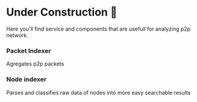 # Under Construction :construction:

Here you'll find service and components that are usefull for analyzing  p2p network.

### Packet Indexer

Agregates p2p packets

### Node indexer

Parses and classifies raw data of nodes into more easy searchable results


